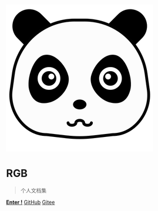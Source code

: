 ![logo](_media/icon.svg)

# RGB

> 个人文档集

[**Enter !**](tools/nav_page)
[GitHub](https://github.com/iiRGB)
[Gitee](https://gitee.com/iirgb)

